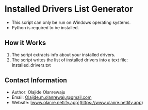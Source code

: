 # Installed Drivers List Generator


- This script can only be run on Windows operating systems.
- Python is required to be installed.

## How it Works

1. The script extracts info about your installed drivers.
2. The script writes the list of installed drivers into a text file: installed_drivers.txt


## Contact Information

- Author: Olajide Olanrewaju
- Email: Olajide.m.olanrewaju@gmail.com
- Website: [www.olanre.netlify.app](https://www.olanre.netlify.app)

